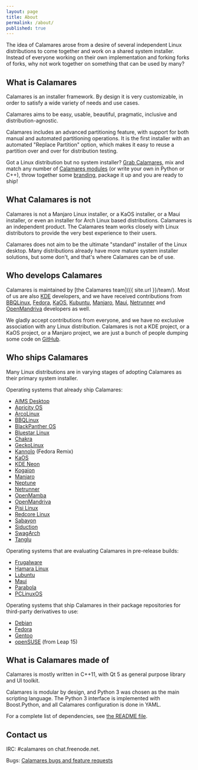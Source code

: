 ```yaml
---
layout: page
title: About
permalink: /about/
published: true
---
```


The idea of Calamares arose from a desire of several independent Linux distributions to come together and work on a shared system installer. Instead of everyone working on their own implementation and forking forks of forks, why not work together on something that can be used by many?

## What is Calamares

Calamares is an installer framework. By design it is very customizable, in order to satisfy a wide variety of needs and use cases.

Calamares aims to be easy, usable, beautiful, pragmatic, inclusive and distribution-agnostic.

Calamares includes an advanced partitioning feature, with support for both manual and automated partitioning operations. It is the first installer with an automated "Replace Partition" option, which makes it easy to reuse a partition over and over for distribution testing.

Got a Linux distribution but no system installer? [Grab Calamares](https://github.com/calamares/calamares), mix and match any number of [Calamares modules](https://github.com/calamares/calamares/tree/master/src/modules) (or write your own in Python or C++), throw together some [branding](https://github.com/calamares/calamares/tree/master/src/branding), package it up and you are ready to ship!

## What Calamares is not

Calamares is not a Manjaro Linux installer, or a KaOS installer, or a Maui installer, or even an installer for Arch Linux based distributions. Calamares is an independent product. The Calamares team works closely with Linux distributors to provide the very best experience to their users.

Calamares does not aim to be the ultimate "standard" installer of the Linux desktop. Many distributions already have more mature system installer solutions, but some don't, and that's where Calamares can be of use.

## Who develops Calamares

Calamares is maintained by [the Calamares team]({{ site.url }}/team/). Most of us are also [KDE](http://kde.org) developers, and we have received contributions from [BBQLinux](http://bbqlinux.org/), [Fedora](https://fedoraproject.org/), [KaOS](http://kaosx.us/), [Kubuntu](http://kubuntu.org), [Manjaro](http://manjaro.org/), [Maui](http://www.maui-project.org/), [Netrunner](http://www.netrunner.com/) and [OpenMandriva](https://www.openmandriva.org/) developers as well.

We gladly accept contributions from everyone, and we have no exclusive association with any Linux distribution. Calamares is not a KDE project, or a KaOS project, or a Manjaro project, we are just a bunch of people dumping some code on [GitHub](https://github.com/calamares).

## Who ships Calamares

Many Linux distributions are in varying stages of adopting Calamares as their primary system installer.

Operating systems that already ship Calamares:

- [AIMS Desktop](https://desktop.aims.ac.za/)
- [Apricity OS](http://www.apricityos.com/)
- [ArcoLinux](https://arcolinux.com/category/arcolinux/help/)
- [BBQLinux](http://bbqlinux.org/)
- [BlackPanther OS](http://www.blackpantheros.eu/)
- [Bluestar Linux](http://bluestarlinux.sourceforge.net/)
- [Chakra](https://chakraos.org/)
- [GeckoLinux](http://geckolinux.github.io/)
- [Kannolo](https://kannolo.sourceforge.io/) (Fedora Remix)
- [KaOS](http://kaosx.us/)
- [KDE Neon](https://neon.kde.org/)
- [Kogaion](http://rogentos.ro/)
- [Manjaro](http://manjaro.org/)
- [Neptune](https://neptuneos.com/en/start-page.html)
- [Netrunner](http://www.netrunner.com/)
- [OpenMamba](http://openmamba.org/en/)
- [OpenMandriva](https://www.openmandriva.org/)
- [Pisi Linux](https://www.pisilinux.org/)
- [Redcore Linux](http://redcorelinux.org/)
- [Sabayon](https://www.sabayon.org/)
- [Siduction](https://siduction.org/)
- [SwagArch](https://swagarch.github.io/)
- [Tanglu](http://tanglu.org/)

Operating systems that are evaluating Calamares in pre-release builds:

- [Frugalware](https://frugalware.org/)
- [Hamara Linux](https://www.hamaralinux.org/)
- [Lubuntu](http://lubuntu.me/)
- [Maui](http://www.maui-project.org/)
- [Parabola](https://www.parabola.nu/)
- [PCLinuxOS](http://www.pclinuxos.com/)

Operating systems that ship Calamares in their package repositories for third-party derivatives to use:

- [Debian](https://debian.org/)
- [Fedora](https://fedoraproject.org/)
- [Gentoo](https://gentoo.org/)
- [openSUSE](https://opensuse.org/) (from Leap 15)

## What is Calamares made of

Calamares is mostly written in C++11, with Qt 5 as general purpose library and UI toolkit.

Calamares is modular by design, and Python 3 was chosen as the main scripting language. The Python 3 interface is implemented with Boost.Python, and all Calamares configuration is done in YAML.

For a complete list of dependencies, see [the README file](https://github.com/calamares/calamares/blob/master/README.md).

## Contact us

IRC: #calamares on chat.freenode.net.  
<!-- Mailing list: [calamares-dev@googlegroups.com](mailto:calamares-dev@googlegroups.com)   -->
Bugs: [Calamares bugs and feature requests](https://github.com/calamares/calamares/issues)

